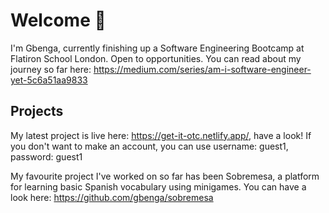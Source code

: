 # Welcome 👋

<!--
**gbenga/gbenga** is a ✨ _special_ ✨ repository because its `README.md` (this file) appears on your GitHub profile.
-->

I'm Gbenga, currently finishing up a Software Engineering Bootcamp at Flatiron School London. Open to opportunities. You can read about my journey so far here: https://medium.com/series/am-i-software-engineer-yet-5c6a51aa9833

## Projects

My latest project is live here: https://get-it-otc.netlify.app/, have a look! If you don't want to make an account, you can use username: guest1, password: guest1

My favourite project I've worked on so far has been Sobremesa, a platform for learning basic Spanish vocabulary using minigames. You can have a look here: https://github.com/gbenga/sobremesa
